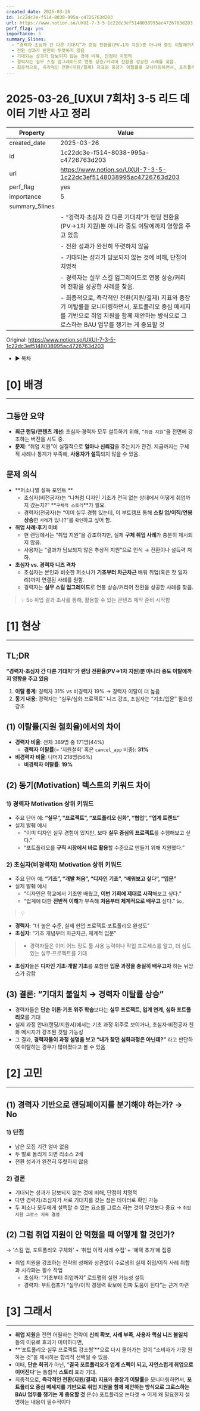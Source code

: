 ```yaml
---
created_date: 2025-03-26
id: 1c22dc3e-f514-8038-995a-c4726763d203
url: https://www.notion.so/UXUI-7-3-5-1c22dc3ef5148038995ac4726763d203
perf_flag: yes
importance: 5
summary_5lines:
  - “경력자·초심자 간 다른 기대치”가 랜딩 전환율(PV→1차 지원)뿐 아니라 중도 이탈에까지 영향을 주고 있음
  - 전환 성과가 완전히 뚜렷하지 않음
  - 기대되는 성과가 담보되지 않는 것에 비해, 단점이 치명적
  - 경력자는 실무 스킬 업그레이드로 연봉 상승/커리어 전환을 성공한 사례를 찾음.
  - 최종적으로, 즉각적인 전환(지원/결제) 지표와 중장기 이탈률을 모니터링하면서, 포트폴리오 중심 메세지를 기반으로 취업 지원을 함께 제안하는 방식으로 그로스하는 BAU 업무를 챙기는 게 중요할 것
---
```


# 2025-03-26_[UXUI 7회차] 3-5 리드 데이터 기반 사고 정리

| Property | Value |
| --- | --- |
| created_date | 2025-03-26 |
| id | 1c22dc3e-f514-8038-995a-c4726763d203 |
| url | https://www.notion.so/UXUI-7-3-5-1c22dc3ef5148038995ac4726763d203 |
| perf_flag | yes |
| importance | 5 |
| summary_5lines | |
|  | - “경력자·초심자 간 다른 기대치”가 랜딩 전환율(PV→1차 지원)뿐 아니라 중도 이탈에까지 영향을 주고 있음 |
|  | - 전환 성과가 완전히 뚜렷하지 않음 |
|  | - 기대되는 성과가 담보되지 않는 것에 비해, 단점이 치명적 |
|  | - 경력자는 실무 스킬 업그레이드로 연봉 상승/커리어 전환을 성공한 사례를 찾음. |
|  | - 최종적으로, 즉각적인 전환(지원/결제) 지표와 중장기 이탈률을 모니터링하면서, 포트폴리오 중심 메세지를 기반으로 취업 지원을 함께 제안하는 방식으로 그로스하는 BAU 업무를 챙기는 게 중요할 것 |

Original: https://www.notion.so/UXUI-7-3-5-1c22dc3ef5148038995ac4726763d203

- ▶ 목차

# [0] 배경

---

## 그동안 요약
- **최근 랜딩/콘텐츠 개선**: 초심자·경력자 모두 설득하기 위해, `“취업 지원”`을 전면에 강조하는 버전을 시도 중.
- **문제**: “취업 지원”이 실질적으로 **얼마나 신뢰감**을 주는지가 관건. 지금까지는 구체적 사례나 통계가 부족해, **사용자가 설득**되지 않을 수 있음.

## 문제 의식
- **퍼소나별 설득 포인트 **
  - 초심자(비전공자)는 “나처럼 디자인 기초가 전혀 없는 상태에서 어떻게 취업까지 갔는지?” **`구체적 스토리`**가 필요.
  - 경력자(전공자)는 “이미 실무 경험 있는데, 이 부트캠프 통해 **스킬 업/이직/연봉 상승**한 `사례`가 있나?”를 `확인`하고 싶어 함.
- **취업 사례·후기 미비**
  - 현 랜딩에서는 “취업 지원”을 강조하지만, 실제 **구체 취업 사례**가 충분히 제시되지 않음.
  - 사용자는 “결과가 담보되지 않은 추상적 지원”으로 인식 → 전환이나 설득력 저하.
- **초심자 vs. 경력자 니즈 격차**
  - 초심자는 본인과 비슷한 퍼소나가 **기초부터 차근차근** 배워 취업(혹은 첫 일자리)까지 연결된 사례를 원함.
  - 경력자는 **실무 스킬 업그레이드**로 연봉 상승/커리어 전환을 성공한 사례를 찾음.
> 💡 So 취업 결과 조사를 통해, 활용할 수 있는 콘텐츠 제작 준비 시작함

# [1] 현상

---

## TL;DR
**“경력자·초심자 간 다른 기대치”가 랜딩 전환율(PV→1차 지원)뿐 아니라 중도 이탈에까지 영향을 주고 있음**
1. **이탈 통계**: 경력자 31% vs 비경력자 19% → 경력자 이탈이 더 높음
1. **동기 내용**: 경력자는 “실무/심화 프로젝트” 니즈 강조, 초심자는 “기초/입문” 필요성 강조

## (1) 이탈률(지원 철회율)에서의 차이
- **경력자 비율**: 전체 389명 중 171명(44%)
  - **경력자 이탈률**(= ‘지원철회’ 혹은 `cancel_app` 비중): **31%**
- **비경력자 비율**: 나머지 218명(56%)
  - **비경력자 이탈률**: **19%**

## (2) 동기(Motivation) 텍스트의 키워드 차이

### 1) 경력자 Motivation 상위 키워드
- 주요 단어 예: **“실무”, “프로젝트”, “포트폴리오 심화”, “협업”, “업계 트렌드”**
- 실제 발췌 예시
  - “이미 디자인 실무 경험이 있지만, 보다 **실무 중심의 프로젝트**를 수행해보고 싶다.”
  - “포트폴리오를 **구직 시장에서 바로 활용**할 수준으로 만들기 위해 지원했다.”

### 2) 초심자(비경력자) Motivation 상위 키워드
- 주요 단어 예: **“기초”, “개발 처음”, “디자인 기초”, “배워보고 싶다”, “입문”**
- 실제 발췌 예시
  - “디자인은 학교에서 기초만 배웠고, **이번 기회에 제대로 시작**해보고 싶다.”
  - “업계에 대한 **전반적 이해**가 부족해 **처음부터 체계적으로 배우고** 싶다.”
`So,`
> 💡 
  - **경력자**: “더 높은 수준, 실제 현업·프로젝트·포트폴리오 완성도”
  - **초심자**: “기초 개념부터 차근차근, 체계적 입문”
> - 경력자들은 이미 어느 정도 툴 사용 능력이나 작업 프로세스를 알고, 더 심도 있는 실무·프로젝트를 기대
  - **초심자**들은 **디자인 기초·개발 기초**를 포함한 **입문 과정을 충실히 배우고자** 하는 뉘앙스가 강함

## (3) 결론: “기대치 불일치 → 경력자 이탈률 상승”
- 경력자들은 **단순 이론·기초 위주 학습**보다는 **실무 프로젝트, 업계 연계, 심화 포트폴리오**를 기대
- 실제 과정 안내(랜딩/지원서)에서는 기초 과정 위주로 보이거나, 초심자·비전공자 친화 메시지가 강조된 것일 가능성
- 그 결과, **경력자들이 과정 설명을 보고 “내가 찾던 심화과정은 아닌데?”** 라고 판단하여 이탈하는 경우가 많아졌다고 볼 수 있음

# [2] 고민

---

## (1) 경력자 기반으로 랜딩페이지를 분기해야 하는가? → No

### 1) 단점
- 남은 모집 기간 얼마 없음
- 두 벌로 돌리게 되면 리소스 2배
- 전환 성과가 완전히 뚜렷하지 않음

### 2) 결론
- 기대되는 성과가 담보되지 않는 것에 비해, 단점이 치명적
- 다만 경력자/초심자가 서로 기대치를 갖는 점은 데이터로 확인 가능
- 두 퍼소나 모두에게 설득할 수 있는 요소를 그로스 하는 것이 무엇보다 중요 → `취업 지원 그로스 지속 결정`

## (2) 그럼 취업 지원이 안 먹혔을 때 어떻게 할 것인가?
→ ‘스킬 업, 포트폴리오 구체화’ + ‘취업 이직 사례 수집’ + ‘혜택 추가’에 집중
- 취업 지원을 강조하는 전략의 성패와 상관없이 수료생의 실제 취업/이직 사례 취합과 시각화는 필수 작업
  - 초심자: “기초부터 취업까지” 로드맵의 실현 가능성 설득
  - 경력자: 부트캠프가 “실무/이직 경쟁력 확보에 진짜 도움이 된다”는 근거 마련

# [3] 그래서

---
- **취업 지원**을 전면 어필하는 전략이 **신뢰 확보**, **사례 부족**, **사용자 핵심 니즈 불일치** 등의 이유로 효과가 미미하다면,
- **‘포트폴리오·실무 프로젝트 강조형’**으로 다시 돌아가는 것이 “소비자가 가장 원하는 것”을 제시하는 합리적 선택일 수 있음.
- 이때, **단순 회귀**가 아닌, “**결국 포트폴리오가 업계 스펙이 되고, 자연스럽게 취업으로 이어진다**”는 통합적 **스토리** 효과 기대.
- 최종적으로, **즉각적인 전환(지원/결제) 지표**와 **중장기 이탈률**을 모니터링하면서, **포트폴리오 중심 메세지를 기반으로** **취업 지원을 함께 제안하는 방식으로 그로스하는 BAU 업무를 챙기는 게 중요할 것**
은수) 포트폴리오 논타겟 → 이게 왜 필요한지 설명하는 내용이 필수적이다
